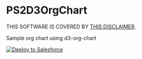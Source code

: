 # PS2D3OrgChart

THIS SOFTWARE IS COVERED BY [THIS DISCLAIMER](https://raw.githubusercontent.com/thedges/Disclaimer/master/disclaimer.txt).

Sample org chart using d3-org-chart

<a href="https://githubsfdeploy.herokuapp.com?owner=thedges&repo=PS2D3OrgChart&ref=main">
  <img alt="Deploy to Salesforce"
       src="https://raw.githubusercontent.com/afawcett/githubsfdeploy/master/deploy.png">
</a>
